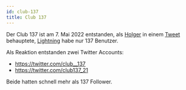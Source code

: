 ```yaml
---
id: club-137
title: Club 137
---
```


Der Club 137 ist am 7. Mai 2022 entstanden, als [Holger](../s/sei-kein-holger) in einem [Tweet](https://twitter.com/rohmeo_de/status/1522818548745314305) behauptete, [Lightning](../l/lightning) habe nur 137 Benutzer.

Als Reaktion entstanden zwei Twitter Accounts:

- https://twitter.com/club__137
- https://twitter.com/club137_21

Beide hatten schnell mehr als 137 Follower.
